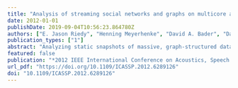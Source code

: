 ```yaml
---
title: "Analysis of streaming social networks and graphs on multicore architectures"
date: 2012-01-01
publishDate: 2019-09-04T10:56:23.864780Z
authors: ["E. Jason Riedy", "Henning Meyerhenke", "David A. Bader", "David Ediger", "Timothy G. Mattson"]
publication_types: ["1"]
abstract: "Analyzing static snapshots of massive, graph-structured data cannot keep pace with the growth of social networks, financial transactions, and other valuable data sources. We introduce a framework, STING (Spatio-Temporal Interaction Networks and Graphs), and evaluate its performance on multicore, multisocket Intel ® -based platforms. STING achieves rates of around 100 000 edge updates per second on large, dynamic graphs with a single, general data structure. We achieve speedups of up to 1000× over parallel static computation, improve monitoring a dynamic graph's connected components, and show an exact algorithm for maintaining local clustering coefficients performs better on Intel-based platforms than our earlier approximate algorithm."
featured: false
publication: "*2012 IEEE International Conference on Acoustics, Speech and Signal Processing, ICASSP 2012, Kyoto, Japan, March 25-30, 2012*"
url_pdf: "https://doi.org/10.1109/ICASSP.2012.6289126"
doi: "10.1109/ICASSP.2012.6289126"
---
```


